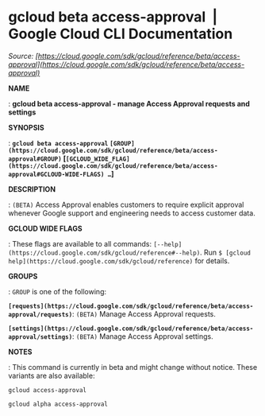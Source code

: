 # gcloud beta access-approval  |  Google Cloud CLI Documentation

*Source: [https://cloud.google.com/sdk/gcloud/reference/beta/access-approval](https://cloud.google.com/sdk/gcloud/reference/beta/access-approval)*

**NAME**

: **gcloud beta access-approval - manage Access Approval requests and settings**

**SYNOPSIS**

: **`gcloud beta access-approval` `[GROUP](https://cloud.google.com/sdk/gcloud/reference/beta/access-approval#GROUP)` [`[GCLOUD_WIDE_FLAG](https://cloud.google.com/sdk/gcloud/reference/beta/access-approval#GCLOUD-WIDE-FLAGS) …`]**

**DESCRIPTION**

: `(BETA)` Access Approval enables customers to require explicit
approval whenever Google support and engineering needs to access customer data.

**GCLOUD WIDE FLAGS**

: These flags are available to all commands: `[--help](https://cloud.google.com/sdk/gcloud/reference#--help)`.
Run `$ [gcloud help](https://cloud.google.com/sdk/gcloud/reference)` for details.

**GROUPS**

: ``GROUP`` is one of the following:

**`[requests](https://cloud.google.com/sdk/gcloud/reference/beta/access-approval/requests)`**:
`(BETA)` Manage Access Approval requests.

**`[settings](https://cloud.google.com/sdk/gcloud/reference/beta/access-approval/settings)`**:
`(BETA)` Manage Access Approval settings.

**NOTES**

: This command is currently in beta and might change without notice. These
variants are also available:

```
gcloud access-approval
```

```
gcloud alpha access-approval
```